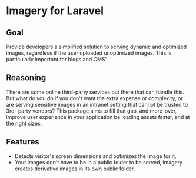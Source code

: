# Imagery for Laravel

## Goal
Provide developers a simplified solution to serving dynamic and optimized images,
 regardless if the user uploaded unoptimized images. This is particularly
 important for blogs and CMS'.

## Reasoning
There are some online third-party services out there that can handle this. But
 what do you do if you don't want the extra expense or complexity, or are
 serving sensitive images in an intranet setting that cannot be trusted to 3rd-
 party vendors? This package aims to fill that gap, and more-over, improve user
 experience in your application be loading assets faster, and at the right sizes.

## Features
- Detects visitor's screen dimensions and optimizes the image for it.
- Your images don't have to be in a public folder to be served, imagery creates
 derivative images in its own public folder.
